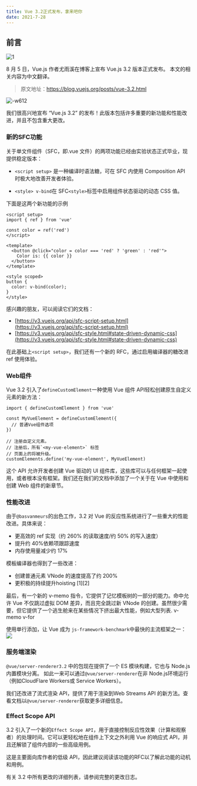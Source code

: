 ```yaml
---
title: Vue 3.2正式发布，拿来吧你
date: 2021-7-28
---
```


## 前言
![1](https://wakatime.com/share/@b25261ab-63cd-49bc-a4f3-2de7cb963339/e9b93c6c-766d-4bca-ad13-24d8be72461a.svg)

8 月 5 日，Vue.js 作者尤雨溪在博客上宣布 Vue.js 3.2 版本正式发布。 本文的相关内容为中文翻译。

> 原文地址：https://blog.vuejs.org/posts/vue-3.2.html

![-w612](https://p3-juejin.byteimg.com/tos-cn-i-k3u1fbpfcp/f8f65ac2dad8452dbc2460c4333e1c5b~tplv-k3u1fbpfcp-zoom-1.image)

我们很高兴地宣布 “Vue.js 3.2” 的发布！此版本包括许多重要的新功能和性能改进，并且不包含重大更改。



### 新的SFC功能

关于单文件组件（SFC，即.vue 文件）的两项功能已经由实验状态正式毕业，现提供稳定版本：

* `<script setup>` 是一种编译时语法糖，可在 SFC 内使用 Composition API 时极大地改善开发者体验。

* `<style> v-bind`在 SFC`<style>`标签中启用组件状态驱动的动态 CSS 值。

下面是这两个新功能的示例

```vue
<script setup>
import { ref } from 'vue'

const color = ref('red')
</script>

<template>
  <button @click="color = color === 'red' ? 'green' : 'red'">
    Color is: {{ color }}
  </button>
</template>

<style scoped>
button {
  color: v-bind(color);
}
</style>
```

感兴趣的朋友，可以阅读它们的文档：
* [https://v3.vuejs.org/api/sfc-script-setup.html](https://v3.vuejs.org/api/sfc-script-setup.html)
* [https://v3.vuejs.org/api/sfc-style.html#state-driven-dynamic-css](https://v3.vuejs.org/api/sfc-style.html#state-driven-dynamic-css)

在此基础上`<script setup>`，我们还有一个新的 RFC，通过启用编译器的糖改进 ref 使用体验。

### Web组件

Vue 3.2 引入了`defineCustomElement`一种使用 Vue 组件 API轻松创建原生自定义元素的新方法：


```
import { defineCustomElement } from 'vue'

const MyVueElement = defineCustomElement({
  // 普通Vue组件选项
})

// 注册自定义元素。
// 注册后，所有`<my-vue-element>` 标签
// 页面上的将被升级。
customElements.define('my-vue-element', MyVueElement)
```

这个 API 允许开发者创建 Vue 驱动的 UI 组件库，这些库可以与任何框架一起使用，或者根本没有框架。我们还在我们的文档中添加了一个关于在 Vue 中使用和创建 Web 组件的新章节。

### 性能改进

由于`@basvanmeurs`的出色工作，3.2 对 Vue 的反应性系统进行了一些重大的性能改进。具体来说：
* 更高效的 ref 实现（约 260% 的读取速度/约 50% 的写入速度）
* 提升约 40%依赖项跟踪速度
* 内存使用量减少约 17%

模板编译器也得到了一些改进：

* 创建普通元素 VNode 的速度提高了约 200%
* 更积极的持续提升hoisting [1][2]

最后，有一个新的 v-memo 指令，它提供了记忆模板树的一部分的能力。命中允许 Vue 不仅跳过虚拟 DOM 差异，而且完全跳过新 VNode 的创建。虽然很少需要，但它提供了一个逃生舱来在某些情况下挤出最大性能，例如大型列表. v-memo v-for

使用单行添加，让 Vue 成为 `js-framework-benchmark`中最快的主流框架之一：
![](https://p3-juejin.byteimg.com/tos-cn-i-k3u1fbpfcp/abe88a28efb24a2db6a6e8952d832168~tplv-k3u1fbpfcp-zoom-1.image)

### 服务端渲染
`@vue/server-renderer3.2` 中的包现在提供了一个 ES 模块构建，它也与 Node.js 内置模块分离。
如此一来可以通过`@vue/server-renderer`在非 Node.js环境运行（例如CloudFlare Workers或 Service Workers）。

我们还改进了流式渲染 API，提供了用于渲染到Web Streams API 的新方法。查看文档以`@vue/server-renderer`获取更多详细信息。

### Effect Scope API
3.2 引入了一个新的`Effect Scope API`，用于直接控制反应性效果（计算和观察者）的处理时间。它可以更轻松地在组件上下文之外利用 Vue 的响应式 API，并且还解锁了组件内部的一些高级用例。

这是主要面向库作者的低级 API，因此建议阅读该功能的RFC以了解此功能的动机和用例。

有关 3.2 中所有更改的详细列表，请参阅完整的更改日志。

